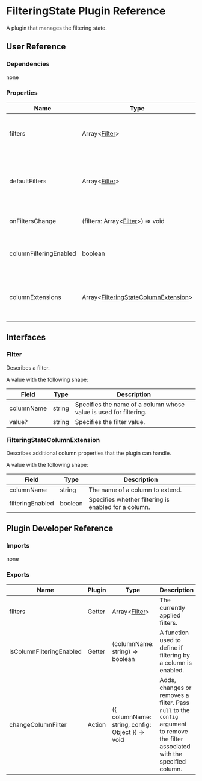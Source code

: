 # FilteringState Plugin Reference

A plugin that manages the filtering state.

## User Reference

### Dependencies

none

### Properties

Name | Type | Default | Description
-----|------|---------|------------
filters | Array&lt;[Filter](#filter)&gt; | | Specifies the currently applied filters.
defaultFilters | Array&lt;[Filter](#filter)&gt; | [] | Specifies the filters initially applied in the uncontrolled mode.
onFiltersChange | (filters: Array&lt;[Filter](#filter)&gt;) => void | | Handles filter changes.
columnFilteringEnabled | boolean | true | Specifies whether filtering is enabled for all columns.
columnExtensions | Array&lt;[FilteringStateColumnExtension](#filteringstatecolumnextension)&gt; | | Additional column properties that the plugin can handle.

## Interfaces

### Filter

Describes a filter.

A value with the following shape:

Field | Type | Description
------|------|------------
columnName | string | Specifies the name of a column whose value is used for filtering.
value? | string | Specifies the filter value.

### FilteringStateColumnExtension

Describes additional column properties that the plugin can handle.

A value with the following shape:

Field | Type | Description
------|------|------------
columnName | string | The name of a column to extend.
filteringEnabled | boolean | Specifies whether filtering is enabled for a column.

## Plugin Developer Reference

### Imports

none

### Exports

Name | Plugin | Type | Description
-----|--------|------|------------
filters | Getter | Array&lt;[Filter](#filter)&gt; | The currently applied filters.
isColumnFilteringEnabled | Getter | (columnName: string) => boolean | A function used to define if filtering by a column is enabled.
changeColumnFilter | Action | ({ columnName: string, config: Object }) => void | Adds, changes or removes a filter. Pass `null` to the `config` argument to remove the filter associated with the specified column.
